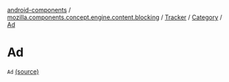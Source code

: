[android-components](../../../index.md) / [mozilla.components.concept.engine.content.blocking](../../index.md) / [Tracker](../index.md) / [Category](index.md) / [Ad](./-ad.md)

# Ad

`Ad` [(source)](https://github.com/mozilla-mobile/android-components/blob/master/components/concept/engine/src/main/java/mozilla/components/concept/engine/content/blocking/Tracker.kt#L14)